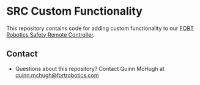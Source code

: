 # SRC Custom Functionality

This repository contains code for adding custom functionality to our [FORT Robotics Safety Remote Controller](https://www.fortrobotics.com/wireless-industrial-remote-control).

## Contact

* Questions about this repository? Contact Quinn McHugh at [quinn.mchugh@fortrobotics.com](mailto:quinn.mchugh@fortrobotics.com)